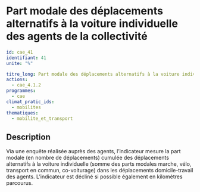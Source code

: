 # Part modale des déplacements alternatifs à la voiture individuelle des agents de la collectivité
```yaml
id: cae_41
identifiant: 41
unite: "%"

titre_long: Part modale des déplacements alternatifs à la voiture individuelle pour les déplacements domicile-travail des agents de la collectivité 
actions:
  - cae_4.1.2
programmes:
  - cae
climat_pratic_ids:
  - mobilites
thematiques:
  - mobilite_et_transport
```
## Description
Via une enquête réalisée auprès des agents, l’indicateur mesure la part modale (en nombre de déplacements) cumulée des déplacements alternatifs à la voiture individuelle (somme des parts modales marche, vélo, transport en commun, co-voiturage) dans les déplacements domicile-travail des agents. L’indicateur est décliné si possible également en kilomètres parcourus.




